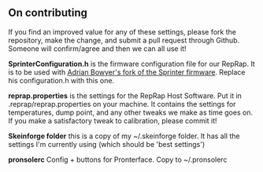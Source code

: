 ## On contributing

If you find an improved value for any of these settings, please
fork the repository, make the change, and submit a pull request 
through Github. Someone will confirm/agree and then we can all
use it!

**SprinterConfiguration.h** is the firmware configuration file for
our RepRap. It is to be used with [Adrian Bowyer's fork of the
Sprinter firmware](https://github.com/AdrianBowyer/RepRapLtd-engineering/tree/master/Production-firmware). Replace his configuration.h
with this one.

**reprap.properties** is the settings for the RepRap Host Software.
Put it in .reprap/reprap.properties on your machine. It contains
the settings for temperatures, dump point, and any other tweaks
we make as time goes on. If you make a satisfactory tweak to
calibration, please commit it!

**Skeinforge folder** this is a copy of my ~/.skeinforge folder.
It has all the settings I'm currently using (which should be 
'best settings')

**pronsolerc** Config + buttons for Pronterface. Copy to ~/.pronsolerc

